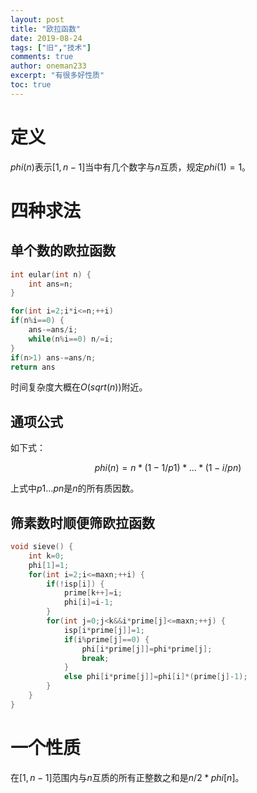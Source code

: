 ```yaml
---
layout: post
title: "欧拉函数"
date: 2019-08-24
tags: ["旧","技术"]
comments: true
author: oneman233
excerpt: "有很多好性质"
toc: true
---
```


# 定义

$phi(n)$表示$[1,n-1]$当中有几个数字与$n$互质，规定$phi(1)=1$。

# 四种求法

## 单个数的欧拉函数

```c++
int eular(int n) {
    int ans=n;
}

for(int i=2;i*i<=n;++i)
if(n%i==0) {
    ans-=ans/i;
    while(n%i==0) n/=i;
}
if(n>1) ans-=ans/n;
return ans
```

时间复杂度大概在$O(sqrt(n))$附近。

## 通项公式

如下式：

$$phi(n)=n*(1-1/p1)*...*(1-i/pn)$$

上式中$p1...pn$是$n$的所有质因数。

## 筛素数时顺便筛欧拉函数

```c++
void sieve() {
    int k=0;
    phi[1]=1;
    for(int i=2;i<=maxn;++i) {
        if(!isp[i]) {
            prime[k++]=i;
            phi[i]=i-1;
        }
        for(int j=0;j<k&&i*prime[j]<=maxn;++j) {
            isp[i*prime[j]]=1;
            if(i%prime[j]==0) {
                phi[i*prime[j]]=phi*prime[j];
                break;
            }
            else phi[i*prime[j]]=phi[i]*(prime[j]-1);
        }
    }
}
```

# 一个性质

在$[1,n-1]$范围内与$n$互质的所有正整数之和是$n/2*phi[n]$。
